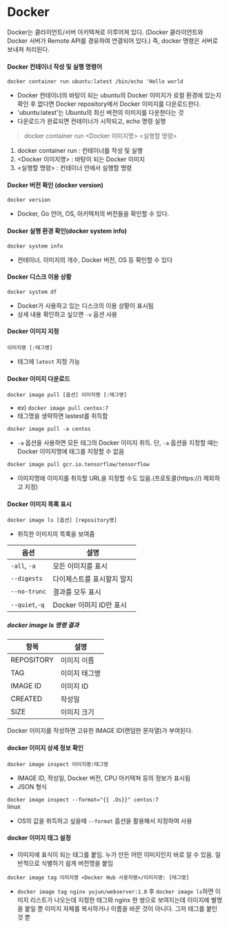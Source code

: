 # Docker

Docker는 클라이언트/서버 아키텍쳐로 이루어져 있다. (Docker 클라이언트와 Docker 서버가 Remote API를 경유하여 연결되어 있다.) 즉, docker 명령은 서버로 보내져 처리된다.

#### Docker 컨테이너 작성 및 실행 명령어
`docker container run ubuntu:latest /bin/echo 'Hello world`
- Docker 컨테이너의 바탕이 되는 ubuntu의 Docker 이미지가 로컬 환경에 있는지 확인 후 없다면 Docker repository에서 Docker 이미지를 다운로드한다.  
- 'ubuntu:latest'는 Ubuntu의 최신 버전의 이미지를 다운한다는 것  
- 다운로드가 완료되면 컨테이너가 시작되고, echo 명령 실행

> docker container run <Docker 이미지명> <실행할 명령>
  1. docker container run : 컨테이너를 작성 및 실행
  2. <Docker 이미지명> : 바탕이 되는 Docker 이미지
  3. <실행할 명령> : 컨테이너 안에서 실행할 명령

#### Docker 버전 확인 (docker version)
`docker version`
- Docker, Go 언어, OS, 아키텍처의 버전들을 확인할 수 있다.

#### Docker 실행 환경 확인(docker system info)
`docker system info`
- 컨테이너. 이미지의 개수, Docker 버전, OS 등 확인할 수 있다

#### Docker 디스크 이용 상황
`docker system df`
- Docker가 사용하고 있는 디스크의 이용 상황이 표시됨
- 상세 내용 확인하고 싶으면 `-v` 옵션 사용

#### Docker 이미지 지정
`이미지명 [:태그명]`
- 태그에 `latest` 지정 가능

#### Docker 이미지 다운로드
`docker image pull [옵션] 이미지명 [:태그명]`
 - ex) `docker image pull centos:7`
 - 태그명을 생략하면 lastest를 취득함 

`docker image pull -a centos`
  - `-a` 옵션을 사용하면 모든 태그의 Docker 이미지 취득. 단, `-a` 옵션을 지정할 때는 Docker 이미지명에 태그를 지정할 수 없음

`docker image pull gcr.io.tensorflow/tensorflow`  
- 이미지명에 이미지를 취득할 URL을 지정할 수도 있음.(프로토콜(https://) 제외하고 지정)

#### Docker 이미지 목록 표시
`docker image ls [옵션] [repository명]`  
- 취득한 이미지의 목록을 보여줌

옵션 | 설명
--- | ---
`-all`, `-a` | 모든 이미지를 표시
`--digests` | 다이제스트를 표시할지 말지
`--no-trunc` | 결과를 모두 표시
`--quiet`,`-q` | Docker 이미지 ID만 표시

##### docker image ls 명령 결과

항목 | 설명
--- | ---
REPOSITORY | 이미지 이름
TAG | 이미지 태그명
IMAGE ID | 이미지 ID
CREATED | 작성일
SIZE | 이미지 크기

Docker 이미지를 작성하면 고유한 IMAGE ID(랜덤한 문자열)가 부여된다.

#### docker 이미지 상세 정보 확인
`docker image inspect 이미지명:태그명`  
- IMAGE ID, 작성일, Docker 버전, CPU 아키텍쳐 등의 정보가 표시됨
- JSON 형식

`docker image inspect --format="{{ .Os}}" centos:7`  
linux
- OS의 값을 취득하고 싶을때 `--format` 옵션을 활용해서 지정하여 사용

#### docker 이미지 태그 설정
- 이미지에 표식이 되는 태그를 붙임. 누가 만든 어떤 이미지인지 바로 알 수 있음. 일반적으로 식별하기 쉽게 버전명을 붙임

`docker image tag 이미지명 <Docker Hub 사용자명>/이미지명: [태그명]`
- `docker image tag nginx yujun/webserver:1.0` 후 `docker image ls`하면 이미지 리스트가 나오는데 지정한 태그와 nginx 한 쌍으로 보여지는데 이미지에 별명을 붙일 뿐 이미지 자체를 복사하거나 이름을 바꾼 것이 아니다. 그저 태그를 붙인 것 뿐
